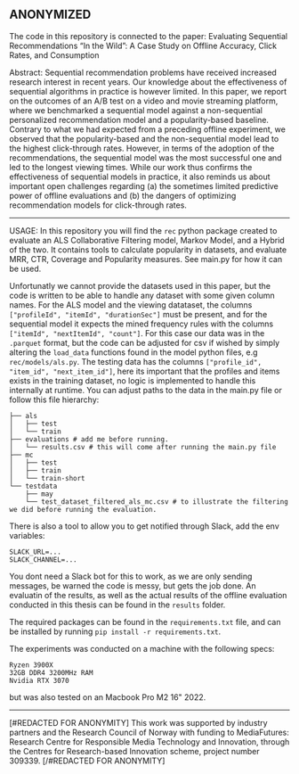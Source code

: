 ## ANONYMIZED
The code in this repository is connected to the paper:
Evaluating Sequential Recommendations “In the Wild”:
A Case Study on Offline Accuracy, Click Rates, and Consumption

Abstract:
Sequential recommendation problems have received increased research interest in recent years. Our knowledge about the effectiveness of sequential algorithms in practice is however limited. In this paper, we report on the outcomes of an A/B test on a video and movie streaming platform, where we benchmarked a sequential model against a non-sequential personalized recommendation model and a popularity-based baseline. Contrary to what we had expected from a preceding offline experiment, we observed that the popularity-based and the non-sequential model lead to the highest click-through rates. However, in terms of the adoption of the recommendations, the sequential model was the most successful one and led to the longest viewing times. While our work thus confirms the effectiveness of sequential models in practice, it also reminds us about important open challenges regarding (a) the sometimes limited predictive power of offline evaluations and (b) the dangers of optimizing recommendation models for click-through rates.

---
USAGE:
In this repository you will find the `rec` python package created to evaluate an ALS Collaborative Filtering model, Markov Model, and a Hybrid of the two.
It contains tools to calculate popularity in datasets, and evaluate MRR, CTR, Coverage and Popularity measures. See main.py for how it can be used.

Unfortunatly we cannot provide the datasets used in this paper, but the code is written to be able to handle any dataset with some given column names. For the ALS model and the viewing datataset, the columns `["profileId", "itemId", "durationSec"]` must be present, and for the sequential model it expects the mined frequency rules with the columns `["itemId", "nextItemId", "count"]`. For this case our data was in the `.parquet` format, but the code can be adjusted for csv if wished by simply altering the `load_data` functions found in the model python files, e.g `rec/models/als.py`. The testing data has the columns
`["profile_id", "item_id", "next_item_id"]`, here its important that the profiles and items exists in the training dataset, no logic is implemented to handle this internally at runtime. You can adjust paths to the data in the main.py file or follow this file hierarchy:

```
├── als
│   ├── test
│   └── train
├── evaluations # add me before running.
│   └── results.csv # this will come after running the main.py file
├── mc
│   ├── test
│   ├── train
│   └── train-short
└── testdata
    ├── may
    └── test_dataset_filtered_als_mc.csv # to illustrate the filtering we did before running the evaluation.
```

There is also a tool to allow you to get notified through Slack, add the env variables:
```
SLACK_URL=...
SLACK_CHANNEL=...
```
You dont need a Slack bot for this to work, as we are only sending messages, be warned the code is messy, but gets the job done. An evaluatin of the results, as well as the actual results of the offline evaluation conducted in this thesis can be found in the `results` folder.

The required packages can be found in the `requirements.txt` file, and can be installed by running `pip install -r requirements.txt`.

The experiments was conducted on a machine with the following specs:
```
Ryzen 3900X
32GB DDR4 3200MHz RAM
Nvidia RTX 3070
```
but was also tested on an Macbook Pro M2 16" 2022.

---
[#REDACTED FOR ANONYMITY]
This work was supported by industry partners and the Research Council of Norway
with funding to MediaFutures: Research Centre for Responsible Media Technology and
Innovation, through the Centres for Research-based Innovation scheme, project number
309339.
[/#REDACTED FOR ANONYMITY]
